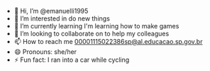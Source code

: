 - 👋 Hi, I’m @emanuelli1995
- 👀 I’m interested in do new things
- 🌱 I’m currently learning I'm learning how to make games
- 💞️ I’m looking to collaborate on to help my colleagues
- 📫 How to reach me 00001115022386sp@al.educacao.sp.gov.br
- 😄 Pronouns: she/her
-  ⚡ Fun fact: I ran into a car while cycling

<!---

--->
